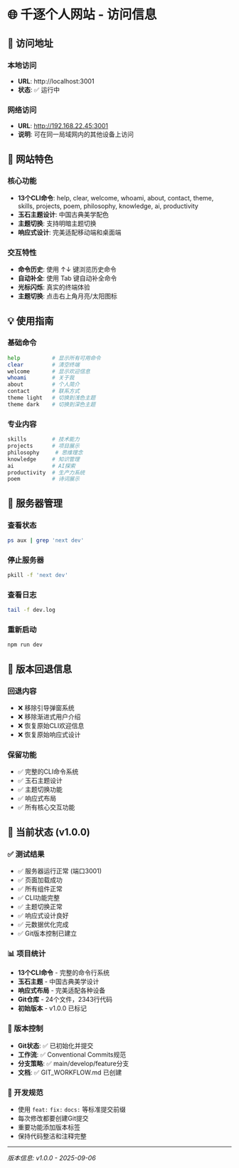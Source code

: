 # 🌐 千逐个人网站 - 访问信息

## 📱 访问地址

### 本地访问
- **URL**: http://localhost:3001
- **状态**: ✅ 运行中

### 网络访问
- **URL**: http://192.168.22.45:3001
- **说明**: 可在同一局域网内的其他设备上访问

## 🎯 网站特色

### 核心功能
- **13个CLI命令**: help, clear, welcome, whoami, about, contact, theme, skills, projects, poem, philosophy, knowledge, ai, productivity
- **玉石主题设计**: 中国古典美学配色
- **主题切换**: 支持明暗主题切换
- **响应式设计**: 完美适配移动端和桌面端

### 交互特性
- **命令历史**: 使用 ↑↓ 键浏览历史命令
- **自动补全**: 使用 Tab 键自动补全命令
- **光标闪烁**: 真实的终端体验
- **主题切换**: 点击右上角月亮/太阳图标

## 💡 使用指南

### 基础命令
```bash
help          # 显示所有可用命令
clear         # 清空终端
welcome       # 显示欢迎信息
whoami        # 关于我
about         # 个人简介
contact       # 联系方式
theme light   # 切换到浅色主题
theme dark    # 切换到深色主题
```

### 专业内容
```bash
skills        # 技术能力
projects      # 项目展示
philosophy     # 思维理念
knowledge     # 知识管理
ai            # AI探索
productivity  # 生产力系统
poem          # 诗词展示
```

## 🔧 服务器管理

### 查看状态
```bash
ps aux | grep 'next dev'
```

### 停止服务器
```bash
pkill -f 'next dev'
```

### 查看日志
```bash
tail -f dev.log
```

### 重新启动
```bash
npm run dev
```

## 🔄 版本回退信息

### 回退内容
- ❌ 移除引导弹窗系统
- ❌ 移除渐进式用户介绍
- ❌ 恢复原始CLI欢迎信息
- ❌ 恢复原始响应式设计

### 保留功能
- ✅ 完整的CLI命令系统
- ✅ 玉石主题设计
- ✅ 主题切换功能
- ✅ 响应式布局
- ✅ 所有核心交互功能

## 🎉 当前状态 (v1.0.0)

### ✅ 测试结果
- ✅ 服务器运行正常 (端口3001)
- ✅ 页面加载成功
- ✅ 所有组件正常
- ✅ CLI功能完整
- ✅ 主题切换正常
- ✅ 响应式设计良好
- ✅ 元数据优化完成
- ✅ Git版本控制已建立

### 📊 项目统计
- **13个CLI命令** - 完整的命令行系统
- **玉石主题** - 中国古典美学设计
- **响应式布局** - 完美适配各种设备
- **Git仓库** - 24个文件，2343行代码
- **初始版本** - v1.0.0 已标记

### 🔧 版本控制
- **Git状态**: ✅ 已初始化并提交
- **工作流**: ✅ Conventional Commits规范
- **分支策略**: ✅ main/develop/feature分支
- **文档**: ✅ GIT_WORKFLOW.md 已创建

### 📝 开发规范
- 使用 `feat:` `fix:` `docs:` 等标准提交前缀
- 每次修改都要创建Git提交
- 重要功能添加版本标签
- 保持代码整洁和注释完整

---
*版本信息: v1.0.0 - 2025-09-06*